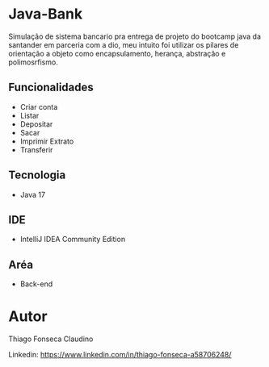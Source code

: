 # Java-Bank

Simulação de sistema bancario pra entrega de projeto do bootcamp java da santander em parceria com a dio, meu intuito foi utilizar os pilares de orientação a objeto como encapsulamento, herança, abstração e polimosrfismo.

## Funcionalidades

- Criar conta
- Listar
- Depositar
- Sacar
- Imprimir Extrato
- Transferir

## Tecnologia

- Java 17

## IDE

- IntelliJ IDEA Community Edition 

## Aréa

- Back-end

# Autor

Thiago Fonseca Claudino

Linkedin: https://www.linkedin.com/in/thiago-fonseca-a58706248/
